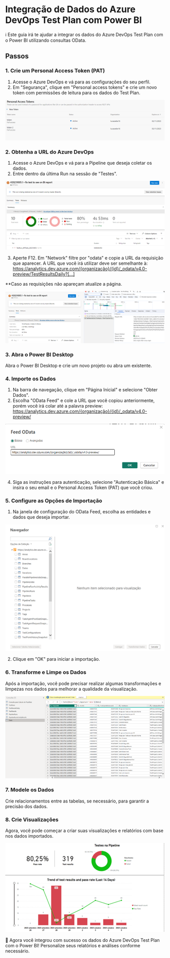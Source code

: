 # Integração de Dados do Azure DevOps Test Plan com Power BI

ℹ️ Este guia irá te ajudar a integrar os dados do Azure DevOps Test Plan com o Power BI utilizando consultas OData. 

## Passos

### 1. Crie um Personal Access Token (PAT)

1. Acesse o Azure DevOps e vá para as configurações do seu perfil.
2. Em "Segurança", clique em "Personal access tokens" e crie um novo token com permissões de leitura para os dados do Test Plan.
   
![image](https://github.com/lucassebe-warmup/AzurePowerBI/blob/main/assets/Captura%20de%20tela%202023-10-06%20131640.png)


### 2. Obtenha a URL do Azure DevOps

1. Acesse o Azure DevOps e vá para a Pipeline que deseja coletar os dados.
2. Entre dentro da última Run na sessão de "Testes".

![image](https://github.com/lucassebe-warmup/AzurePowerBI/blob/main/assets/Captura%20de%20tela%202023-10-06%20132936.png)

3. Aperte F12. Em "Network" filtre por "odata" e copie a URL da requisição que aparecer.
A URL que você irá utilizar deve ser semelhante à: https://analytics.dev.azure.com/{organização}/{id}/_odata/v4.0-preview/TestResultsDaily?[...]

**Caso as requisições não apareçam atualize a página.

![image](https://github.com/lucassebe-warmup/AzurePowerBI/blob/main/assets/Captura%20de%20tela%202023-10-06%20133108.png)


### 3. Abra o Power BI Desktop

Abra o Power BI Desktop e crie um novo projeto ou abra um existente.

### 4. Importe os Dados

1. Na barra de navegação, clique em "Página Inicial" e selecione "Obter Dados".
2. Escolha "OData Feed" e cole a URL que você copiou anteriormente, porém você irá colar até a palavra preview:
https://analytics.dev.azure.com/{organização}/{id}/_odata/v4.0-preview/

![image](https://github.com/lucassebe-warmup/AzurePowerBI/blob/main/assets/Captura%20de%20tela%202023-10-06%20133643.png)

4. Siga as instruções para autenticação, selecione "Autenticação Básica" e insira o seu email e o Personal Access Token (PAT) que você criou.

### 5. Configure as Opções de Importação

1. Na janela de configuração do OData Feed, escolha as entidades e dados que deseja importar.

![image](https://github.com/lucassebe-warmup/AzurePowerBI/blob/main/assets/Captura%20de%20tela%202023-10-06%20133919.png)

2. Clique em "OK" para iniciar a importação.

### 6. Transforme e Limpe os Dados

Após a importação, você pode precisar realizar algumas transformações e limpezas nos dados para melhorar a qualidade da visualização.

![image](https://github.com/lucassebe-warmup/AzurePowerBI/blob/main/assets/Captura%20de%20tela%202023-10-06%20134050.png)


### 7. Modele os Dados

Crie relacionamentos entre as tabelas, se necessário, para garantir a precisão dos dados.

### 8. Crie Visualizações

Agora, você pode começar a criar suas visualizações e relatórios com base nos dados importados.

![image](https://github.com/lucassebe-warmup/AzurePowerBI/blob/main/assets/Captura%20de%20tela%202023-10-06%20134112.png)


🎉 Agora você integrou com sucesso os dados do Azure DevOps Test Plan com o Power BI! Personalize seus relatórios e análises conforme necessário.
